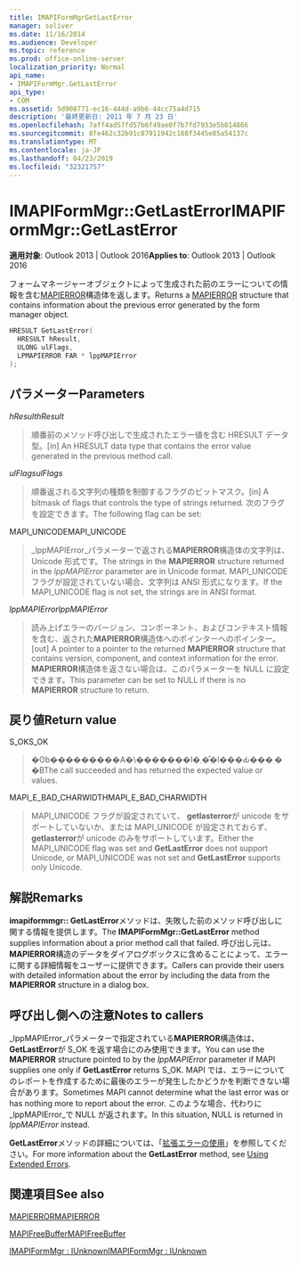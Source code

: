 ```yaml
---
title: IMAPIFormMgrGetLastError
manager: soliver
ms.date: 11/16/2014
ms.audience: Developer
ms.topic: reference
ms.prod: office-online-server
localization_priority: Normal
api_name:
- IMAPIFormMgr.GetLastError
api_type:
- COM
ms.assetid: 5d908771-ec16-444d-a9b6-44cc75a4d715
description: '最終更新日: 2011 年 7 月 23 日'
ms.openlocfilehash: 7aff4ad57fd57b6f49ae0f7b7fd7933e5b814866
ms.sourcegitcommit: 8fe462c32b91c87911942c188f3445e85a54137c
ms.translationtype: MT
ms.contentlocale: ja-JP
ms.lasthandoff: 04/23/2019
ms.locfileid: "32321757"
---
```

# <a name="imapiformmgrgetlasterror"></a><span data-ttu-id="8af39-103">IMAPIFormMgr::GetLastError</span><span class="sxs-lookup"><span data-stu-id="8af39-103">IMAPIFormMgr::GetLastError</span></span>

  
  
<span data-ttu-id="8af39-104">**適用対象**: Outlook 2013 | Outlook 2016</span><span class="sxs-lookup"><span data-stu-id="8af39-104">**Applies to**: Outlook 2013 | Outlook 2016</span></span> 
  
<span data-ttu-id="8af39-105">フォームマネージャーオブジェクトによって生成された前のエラーについての情報を含む[MAPIERROR](mapierror.md)構造体を返します。</span><span class="sxs-lookup"><span data-stu-id="8af39-105">Returns a [MAPIERROR](mapierror.md) structure that contains information about the previous error generated by the form manager object.</span></span> 
  
```cpp
HRESULT GetLastError(
  HRESULT hResult,
  ULONG ulFlags,
  LPMAPIERROR FAR * lppMAPIError
);
```

## <a name="parameters"></a><span data-ttu-id="8af39-106">パラメーター</span><span class="sxs-lookup"><span data-stu-id="8af39-106">Parameters</span></span>

 <span data-ttu-id="8af39-107">_hResult_</span><span class="sxs-lookup"><span data-stu-id="8af39-107">_hResult_</span></span>
  
> <span data-ttu-id="8af39-108">順番前のメソッド呼び出しで生成されたエラー値を含む HRESULT データ型。</span><span class="sxs-lookup"><span data-stu-id="8af39-108">[in] An HRESULT data type that contains the error value generated in the previous method call.</span></span>
    
 <span data-ttu-id="8af39-109">_ulFlags_</span><span class="sxs-lookup"><span data-stu-id="8af39-109">_ulFlags_</span></span>
  
> <span data-ttu-id="8af39-110">順番返される文字列の種類を制御するフラグのビットマスク。</span><span class="sxs-lookup"><span data-stu-id="8af39-110">[in] A bitmask of flags that controls the type of strings returned.</span></span> <span data-ttu-id="8af39-111">次のフラグを設定できます。</span><span class="sxs-lookup"><span data-stu-id="8af39-111">The following flag can be set:</span></span>
    
<span data-ttu-id="8af39-112">MAPI_UNICODE</span><span class="sxs-lookup"><span data-stu-id="8af39-112">MAPI_UNICODE</span></span> 
  
> <span data-ttu-id="8af39-113">_lppMAPIError_パラメーターで返される**MAPIERROR**構造体の文字列は、Unicode 形式です。</span><span class="sxs-lookup"><span data-stu-id="8af39-113">The strings in the **MAPIERROR** structure returned in the  _lppMAPIError_ parameter are in Unicode format.</span></span> <span data-ttu-id="8af39-114">MAPI_UNICODE フラグが設定されていない場合、文字列は ANSI 形式になります。</span><span class="sxs-lookup"><span data-stu-id="8af39-114">If the MAPI_UNICODE flag is not set, the strings are in ANSI format.</span></span> 
    
 <span data-ttu-id="8af39-115">_lppMAPIError_</span><span class="sxs-lookup"><span data-stu-id="8af39-115">_lppMAPIError_</span></span>
  
> <span data-ttu-id="8af39-116">読み上げエラーのバージョン、コンポーネント、およびコンテキスト情報を含む、返された**MAPIERROR**構造体へのポインターへのポインター。</span><span class="sxs-lookup"><span data-stu-id="8af39-116">[out] A pointer to a pointer to the returned **MAPIERROR** structure that contains version, component, and context information for the error.</span></span> <span data-ttu-id="8af39-117">**MAPIERROR**構造体を返さない場合は、このパラメーターを NULL に設定できます。</span><span class="sxs-lookup"><span data-stu-id="8af39-117">This parameter can be set to NULL if there is no **MAPIERROR** structure to return.</span></span> 
    
## <a name="return-value"></a><span data-ttu-id="8af39-118">戻り値</span><span class="sxs-lookup"><span data-stu-id="8af39-118">Return value</span></span>

<span data-ttu-id="8af39-119">S_OK</span><span class="sxs-lookup"><span data-stu-id="8af39-119">S_OK</span></span> 
  
> <span data-ttu-id="8af39-120">�ʘb���������A�\�������l�܂��͒l���Ԃ���܂��B</span><span class="sxs-lookup"><span data-stu-id="8af39-120">The call succeeded and has returned the expected value or values.</span></span>
    
<span data-ttu-id="8af39-121">MAPI_E_BAD_CHARWIDTH</span><span class="sxs-lookup"><span data-stu-id="8af39-121">MAPI_E_BAD_CHARWIDTH</span></span> 
  
> <span data-ttu-id="8af39-122">MAPI_UNICODE フラグが設定されていて、 **getlasterror**が unicode をサポートしていないか、または MAPI_UNICODE が設定されておらず、 **getlasterror**が unicode のみをサポートしています。</span><span class="sxs-lookup"><span data-stu-id="8af39-122">Either the MAPI_UNICODE flag was set and **GetLastError** does not support Unicode, or MAPI_UNICODE was not set and **GetLastError** supports only Unicode.</span></span> 
    
## <a name="remarks"></a><span data-ttu-id="8af39-123">解説</span><span class="sxs-lookup"><span data-stu-id="8af39-123">Remarks</span></span>

<span data-ttu-id="8af39-124">**imapiformmgr:: GetLastError**メソッドは、失敗した前のメソッド呼び出しに関する情報を提供します。</span><span class="sxs-lookup"><span data-stu-id="8af39-124">The **IMAPIFormMgr::GetLastError** method supplies information about a prior method call that failed.</span></span> <span data-ttu-id="8af39-125">呼び出し元は、 **MAPIERROR**構造のデータをダイアログボックスに含めることによって、エラーに関する詳細情報をユーザーに提供できます。</span><span class="sxs-lookup"><span data-stu-id="8af39-125">Callers can provide their users with detailed information about the error by including the data from the **MAPIERROR** structure in a dialog box.</span></span> 
  
## <a name="notes-to-callers"></a><span data-ttu-id="8af39-126">呼び出し側への注意</span><span class="sxs-lookup"><span data-stu-id="8af39-126">Notes to callers</span></span>

<span data-ttu-id="8af39-127">_lppMAPIError_パラメーターで指定されている**MAPIERROR**構造体は、 **GetLastError**が S_OK を返す場合にのみ使用できます。</span><span class="sxs-lookup"><span data-stu-id="8af39-127">You can use the **MAPIERROR** structure pointed to by the  _lppMAPIError_ parameter if MAPI supplies one only if **GetLastError** returns S_OK.</span></span> <span data-ttu-id="8af39-128">MAPI では、エラーについてのレポートを作成するために最後のエラーが発生したかどうかを判断できない場合があります。</span><span class="sxs-lookup"><span data-stu-id="8af39-128">Sometimes MAPI cannot determine what the last error was or has nothing more to report about the error.</span></span> <span data-ttu-id="8af39-129">このような場合、代わりに_lppMAPIError_で NULL が返されます。</span><span class="sxs-lookup"><span data-stu-id="8af39-129">In this situation, NULL is returned in  _lppMAPIError_ instead.</span></span> 
  
<span data-ttu-id="8af39-130">**GetLastError**メソッドの詳細については、「[拡張エラーの使用](mapi-extended-errors.md)」を参照してください。</span><span class="sxs-lookup"><span data-stu-id="8af39-130">For more information about the **GetLastError** method, see [Using Extended Errors](mapi-extended-errors.md).</span></span>
  
## <a name="see-also"></a><span data-ttu-id="8af39-131">関連項目</span><span class="sxs-lookup"><span data-stu-id="8af39-131">See also</span></span>



[<span data-ttu-id="8af39-132">MAPIERROR</span><span class="sxs-lookup"><span data-stu-id="8af39-132">MAPIERROR</span></span>](mapierror.md)
  
[<span data-ttu-id="8af39-133">MAPIFreeBuffer</span><span class="sxs-lookup"><span data-stu-id="8af39-133">MAPIFreeBuffer</span></span>](mapifreebuffer.md)
  
[<span data-ttu-id="8af39-134">IMAPIFormMgr : IUnknown</span><span class="sxs-lookup"><span data-stu-id="8af39-134">IMAPIFormMgr : IUnknown</span></span>](imapiformmgriunknown.md)

